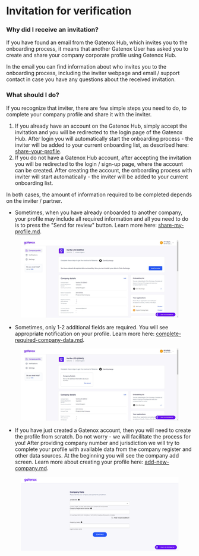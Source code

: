 # Invitation for verification

### Why did I receive an invitation?

If you have found an email from the Gatenox Hub, which invites you to the onboarding process, it means that another Gatenox User has asked you to create and share your company corporate profile using Gatenox Hub.

In the email you can find information about who invites you to the onboarding process, including the inviter webpage and email / support contact in case you have any questions about the received invitation.

### What should I do?

If you recognize that inviter, there are few simple steps you need to do, to complete your company profile and share it with the inviter.

1. If you already have an account on the Gatenox Hub, simply accept the invitation and you will be redirected to the login page of the Gatenox Hub. After login you will automatically start the onboarding process - the inviter will be added to your current onboarding list, as described here: [share-your-profile](../../gatenox-guide/share-your-profile/ "mention").
2. If you do not have a Gatenox Hub account, after accepting the invitation you will be redirected to the login / sign-up page, where the account can be created. After creating the account, the onboarding process with inviter will start automatically - the inviter will be added to your current onboarding list.

In both cases, the amount of information required to be completed depends on the inviter / partner.

* Sometimes, when you have already onboarded to another company, your profile may include all required information and all you need to do is to press the "Send for review" button. Learn more here: [share-my-profile.md](../share-company-profile/share-my-profile.md "mention").

<figure><img src="../../Images/Current_onboarding_OK.png" alt=""><figcaption></figcaption></figure>

* Sometimes, only 1-2 additional fields are required. You will see appropriate notification on your profile. Learn more here: [complete-required-company-data.md](../share-company-profile/complete-required-company-data.md "mention").

<figure><img src="../../Images/Current_onboarding_missing.png" alt=""><figcaption></figcaption></figure>

* If you have just created a Gatenox account, then you will need to create the profile from scratch. Do not worry - we will facilitate the process for you! After providing company number and jurisdiction we will try to complete your profile with available data from the company register and other data sources. At the beginning you will see the company add screen. Learn more about creating your profile here: [add-new-company.md](../create-and-complete-company-profile/add-new-company.md "mention").

<figure><img src="../../docs/Images/company_add.png" alt=""><figcaption></figcaption></figure>
